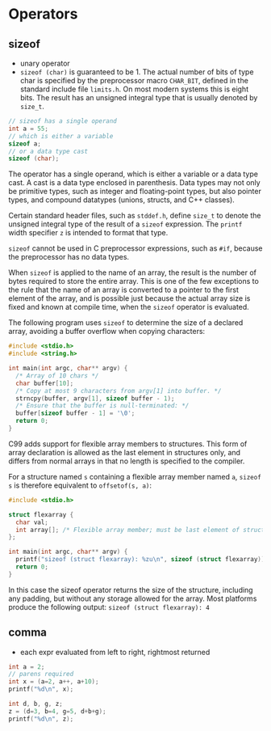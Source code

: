 # Operators

## sizeof
- unary operator
- `sizeof (char)` is guaranteed to be 1. The actual number of bits of type char is specified by the preprocessor macro `CHAR_BIT`, defined in the standard include file `limits.h`. On most modern systems this is eight bits. The result has an unsigned integral type that is usually denoted by `size_t`.

```c
// sizeof has a single operand
int a = 55;
// which is either a variable
sizeof a;
// or a data type cast
sizeof (char);
```

The operator has a single operand, which is either a variable or a data type cast. A cast is a data type enclosed in parenthesis. Data types may not only be primitive types, such as integer and floating-point types, but also pointer types, and compound datatypes (unions, structs, and C++ classes).

Certain standard header files, such as `stddef.h`, define `size_t` to denote the unsigned integral type of the result of a `sizeof` expression. The `printf` width specifier `z` is intended to format that type.

`sizeof` cannot be used in C preprocessor expressions, such as `#if`, because the preprocessor has no data types.

When `sizeof` is applied to the name of an array, the result is the number of bytes required to store the entire array. This is one of the few exceptions to the rule that the name of an array is converted to a pointer to the first element of the array, and is possible just because the actual array size is fixed and known at compile time, when the `sizeof` operator is evaluated.

The following program uses `sizeof` to determine the size of a declared array, avoiding a buffer overflow when copying characters:

```c
#include <stdio.h>
#include <string.h>

int main(int argc, char** argv) {
  /* Array of 10 chars */
  char buffer[10];
  /* Copy at most 9 characters from argv[1] into buffer. */
  strncpy(buffer, argv[1], sizeof buffer - 1);
  /* Ensure that the buffer is null-terminated: */
  buffer[sizeof buffer - 1] = '\0';
  return 0;
}
```

C99 adds support for flexible array members to structures. This form of array declaration is allowed as the last element in structures only, and differs from normal arrays in that no length is specified to the compiler.

For a structure named `s` containing a flexible array member named `a`, `sizeof s` is therefore equivalent to `offsetof(s, a)`:

```c
#include <stdio.h>

struct flexarray {
  char val;
  int array[]; /* Flexible array member; must be last element of struct */
};

int main(int argc, char** argv) {
  printf("sizeof (struct flexarray): %zu\n", sizeof (struct flexarray));
  return 0;
}
```

In this case the sizeof operator returns the size of the structure, including any padding, but without any storage allowed for the array. Most platforms produce the following output: `sizeof (struct flexarray): 4`


## comma
- each expr evaluated from left to right, rightmost returned

```c
int a = 2;
// parens required
int x = (a=2, a++, a+10);
printf("%d\n", x);

int d, b, g, z;
z = (d=3, b=4, g=5, d+b+g);
printf("%d\n", z);
```

